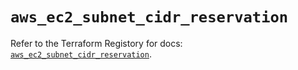# `aws_ec2_subnet_cidr_reservation`

Refer to the Terraform Registory for docs: [`aws_ec2_subnet_cidr_reservation`](https://registry.terraform.io/providers/hashicorp/aws/5.13.0/docs/resources/ec2_subnet_cidr_reservation).
